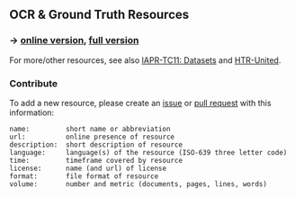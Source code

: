 ## OCR & Ground Truth Resources

### → **[online version](https://cneud.github.io/ocr-gt/), [full version](https://github.com/cneud/ocr-gt/blob/master/ocr-gt.yml)**

For more/other resources, see also [IAPR-TC11: Datasets](http://datasets.iapr-tc11.org/) and [HTR-United](https://htr-united.github.io/).

### Contribute
To add a new resource, please create an [issue](https://github.com/cneud/ocr-gt/issues) or [pull request](https://github.com/cneud/ocr-gt/pulls) with this information:
```
name:         short name or abbreviation
url:          online presence of resource
description:  short description of resource
language:     language(s) of the resource (ISO-639 three letter code)
time:         timeframe covered by resource
license:      name (and url) of license
format:       file format of resource
volume:       number and metric (documents, pages, lines, words) 
```
